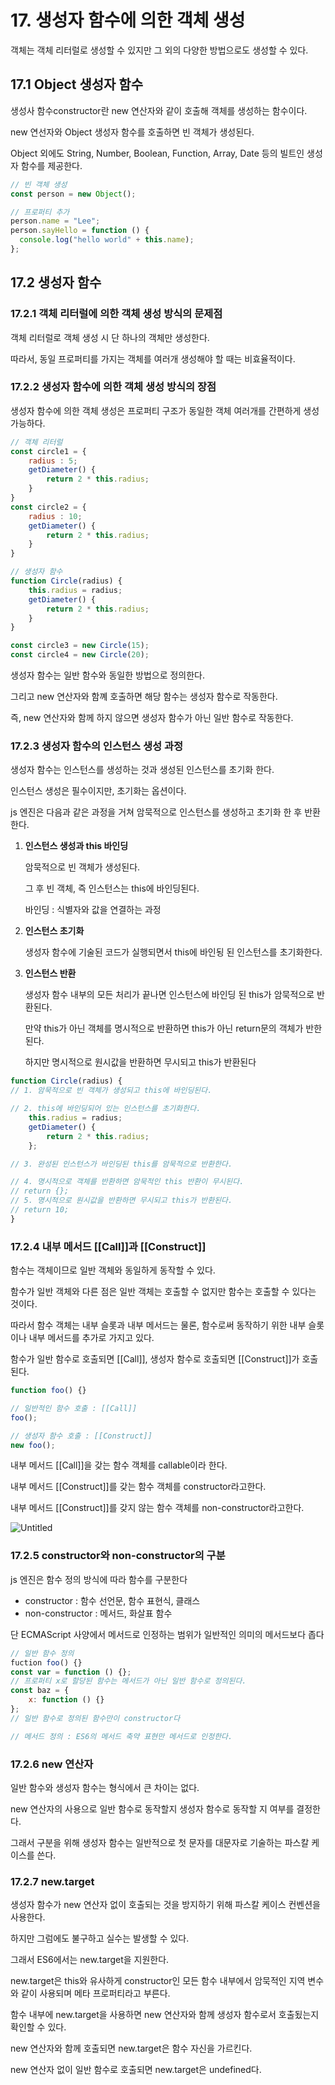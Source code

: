 # 17. 생성자 함수에 의한 객체 생성

객체는 객체 리터럴로 생성할 수 있지만 그 외의 다양한 방법으로도 생성할 수 있다.

## 17.1 Object 생성자 함수

생성사 함수constructor란 new 연산자와 같이 호출해 객체를 생성하는 함수이다.

new 연선자와 Object 생성자 함수를 호출하면 빈 객체가 생성된다.

Object 외에도 String, Number, Boolean, Function, Array, Date 등의 빌트인 생성자 함수를 제공한다.

```jsx
// 빈 객체 생성
const person = new Object();

// 프로퍼티 추가
person.name = "Lee";
person.sayHello = function () {
  console.log("hello world" + this.name);
};
```

## 17.2 생성자 함수

### 17.2.1 객체 리터럴에 의한 객체 생성 방식의 문제점

객체 리터럴로 객체 생성 시 단 하나의 객체만 생성한다.

따라서, 동일 프로퍼티를 가지는 객체를 여러개 생성해야 할 때는 비효율적이다.

### 17.2.2 생성자 함수에 의한 객체 생성 방식의 장점

생성자 함수에 의한 객체 생성은 프로퍼티 구조가 동일한 객체 여러개를 간편하게 생성 가능하다.

```jsx
// 객체 리터럴
const circle1 = {
	radius : 5;
	getDiameter() {
		return 2 * this.radius;
	}
}
const circle2 = {
	radius : 10;
	getDiameter() {
		return 2 * this.radius;
	}
}

// 생성자 함수
function Circle(radius) {
	this.radius = radius;
	getDiameter() {
		return 2 * this.radius;
	}
}

const circle3 = new Circle(15);
const circle4 = new Circle(20);
```

생성자 함수는 일반 함수와 동일한 방법으로 정의한다.

그리고 new 연산자와 함꼐 호출하면 해당 함수는 생성자 함수로 작동한다.

즉, new 연산자와 함께 하지 않으면 생성자 함수가 아닌 일반 함수로 작동한다.

### 17.2.3 생성자 함수의 인스턴스 생성 과정

생성자 함수는 인스턴스를 생성하는 것과 생성된 인스턴스를 초기화 한다.

인스턴스 생성은 필수이지만, 초기화는 옵션이다.

js 엔진은 다음과 같은 과정을 거쳐 암묵적으로 인스턴스를 생성하고 초기화 한 후 반환한다.

1. **인스턴스 생성과 this 바인딩**

   암묵적으로 빈 객체가 생성된다.

   그 후 빈 객체, 즉 인스턴스는 this에 바인딩된다.

   바인딩 : 식별자와 값을 연결하는 과정

2. **인스턴스 초기화**

   생성자 함수에 기술된 코드가 실행되면서 this에 바인됭 된 인스턴스를 초기화한다.

3. **인스턴스 반환**

   생성자 함수 내부의 모든 처리가 끝나면 인스턴스에 바인딩 된 this가 암묵적으로 반환된다.

   만약 this가 아닌 객체를 명시적으로 반환하면 this가 아닌 return문의 객체가 반한된다.

   하지만 명시적으로 원시값을 반환하면 무시되고 this가 반환된다

```jsx
function Circle(radius) {
// 1. 암묵적으로 빈 객체가 생성되고 this에 바인딩된다.

// 2. this에 바인딩되어 있는 인스턴스를 초기화한다.
	this.radius = radius;
	getDiameter() {
		return 2 * this.radius;
	};

// 3. 완성된 인스턴스가 바인딩된 this를 암묵적으로 반환한다.

// 4. 명시적으로 객체를 반환하면 암묵적인 this 반환이 무시된다.
// return {};
// 5. 명시적으로 원시값을 반환하면 무시되고 this가 반환된다.
// return 10;
}
```

### 17.2.4 내부 메서드 [[Call]]과 [[Construct]]

함수는 객체이므로 일반 객체와 동일하게 동작할 수 있다.

함수가 일반 객체와 다른 점은 일반 객체는 호출할 수 없지만 함수는 호출할 수 있다는 것이다.

따라서 함수 객체는 내부 슬롯과 내부 메서드는 물론, 함수로써 동작하기 위한 내부 슬롯이나 내부 메서드를 추가로 가지고 있다.

함수가 일반 함수로 호출되면 [[Call]], 생성자 함수로 호출되면 [[Construct]]가 호출된다.

```jsx
function foo() {}

// 일반적인 함수 호출 : [[Call]]
foo();

// 생성자 함수 호출 : [[Construct]]
new foo();
```

내부 메서드 [[Call]]을 갖는 함수 객체를 callable이라 한다.

내부 메서드 [[Construct]]를 갖는 함수 객체를 constructor라고한다.

내부 메서드 [[Construct]]를 갖지 않는 함수 객체를 non-constructor라고한다.

![Untitled](https://s3-us-west-2.amazonaws.com/secure.notion-static.com/82aea2ee-28f5-46f6-b099-2118c643fad6/Untitled.png)

### 17.2.5 constructor와 non-constructor의 구분

js 엔진은 함수 정의 방식에 따라 함수를 구분한다

- constructor : 함수 선언문, 함수 표현식, 클래스
- non-constructor : 메서드, 화살표 함수

단 ECMAScript 사양에서 메서드로 인정하는 범위가 일반적인 의미의 메서드보다 좁다

```jsx
// 일반 함수 정의
fuction foo() {}
const var = function () {};
// 프로퍼티 x로 할당된 함수는 메서드가 아닌 일반 함수로 정의된다.
const baz = {
	x: function () {}
};
// 일반 함수로 정의된 함수만이 constructor다

// 메서드 정의 : ES6의 메서드 축약 표현만 메서드로 인정한다.
```

### 17.2.6 new 연산자

일반 함수와 생성자 함수는 형식에서 큰 차이는 없다.

new 연산자의 사용으로 일반 함수로 동작할지 생성자 함수로 동작할 지 여부를 결정한다.

그래서 구분을 위해 생성자 함수는 일반적으로 첫 문자를 대문자로 기술하는 파스칼 케이스를 쓴다.

### 17.2.7 new.target

생성자 함수가 new 연산자 없이 호출되는 것을 방지하기 위해 파스칼 케이스 컨벤션을 사용한다.

하지만 그럼에도 불구하고 실수는 발생할 수 있다.

그래서 ES6에서는 new.target을 지원한다.

new.target은 this와 유사하게 constructor인 모든 함수 내부에서 암묵적인 지역 변수와 같이 사용되며 메타 프로퍼티라고 부른다.

함수 내부에 new.target을 사용하면 new 연산자와 함께 생성자 함수로서 호출됬는지 확인할 수 있다.

new 연산자와 함께 호출되면 new.target은 함수 자신을 가르킨다.

new 연산자 없이 일반 함수로 호출되면 new.target은 undefined다.
